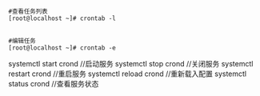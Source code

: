 ```
#查看任务列表
[root@localhost ~]# crontab -l


#编辑任务
[root@localhost ~]# crontab -e

```

systemctl start crond    //启动服务
systemctl stop crond     //关闭服务
systemctl restart crond  //重启服务
systemctl reload crond   //重新载入配置
systemctl status crond   //查看服务状态 